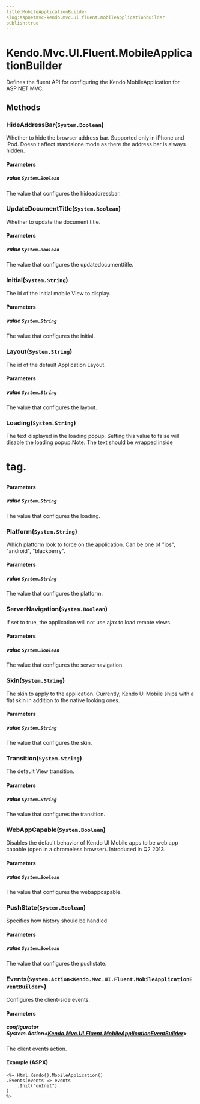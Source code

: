 ```yaml
---
title:MobileApplicationBuilder
slug:aspnetmvc-kendo.mvc.ui.fluent.mobileapplicationbuilder
publish:true
---
```


# Kendo.Mvc.UI.Fluent.MobileApplicationBuilder
Defines the fluent API for configuring the Kendo MobileApplication for ASP.NET MVC.



## Methods

### HideAddressBar(`System.Boolean`)
Whether to hide the browser address bar. Supported only in iPhone and iPod. Doesn't affect standalone mode as there the address bar is always hidden.


#### Parameters

##### value `System.Boolean`
The value that configures the hideaddressbar.





### UpdateDocumentTitle(`System.Boolean`)
Whether to update the document title.


#### Parameters

##### value `System.Boolean`
The value that configures the updatedocumenttitle.





### Initial(`System.String`)
The id of the initial mobile View to display.


#### Parameters

##### value `System.String`
The value that configures the initial.





### Layout(`System.String`)
The id of the default Application Layout.


#### Parameters

##### value `System.String`
The value that configures the layout.





### Loading(`System.String`)
The text displayed in the loading popup. Setting this value to false will disable the loading popup.Note: The text should be wrapped inside <h1> tag.


#### Parameters

##### value `System.String`
The value that configures the loading.





### Platform(`System.String`)
Which platform look to force on the application. Can be one of "ios", "android", "blackberry".


#### Parameters

##### value `System.String`
The value that configures the platform.





### ServerNavigation(`System.Boolean`)
If set to true, the application will not use ajax to load remote views.


#### Parameters

##### value `System.Boolean`
The value that configures the servernavigation.





### Skin(`System.String`)
The skin to apply to the application. Currently, Kendo UI Mobile ships with a flat skin in addition to the native looking ones.


#### Parameters

##### value `System.String`
The value that configures the skin.





### Transition(`System.String`)
The default View transition.


#### Parameters

##### value `System.String`
The value that configures the transition.





### WebAppCapable(`System.Boolean`)
Disables the default behavior of Kendo UI Mobile apps to be web app capable (open in a chromeless browser). Introduced in Q2 2013.


#### Parameters

##### value `System.Boolean`
The value that configures the webappcapable.





### PushState(`System.Boolean`)
Specifies how history should be handled


#### Parameters

##### value `System.Boolean`
The value that configures the pushstate.





### Events(`System.Action<Kendo.Mvc.UI.Fluent.MobileApplicationEventBuilder>`)
Configures the client-side events.


#### Parameters

##### configurator System.Action<[Kendo.Mvc.UI.Fluent.MobileApplicationEventBuilder](/api/wrappers/aspnet-mvc/Kendo.Mvc.UI.Fluent/MobileApplicationEventBuilder)>
The client events action.




#### Example (ASPX)
    <%= Html.Kendo().MobileApplication()
    .Events(events => events
        .Init("onInit")
    )
    %>



